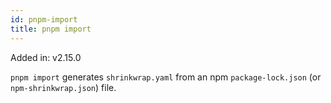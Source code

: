 ```yaml
---
id: pnpm-import
title: pnpm import
---
```


Added in: v2.15.0

`pnpm import` generates `shrinkwrap.yaml` from an npm `package-lock.json` (or `npm-shrinkwrap.json`) file.